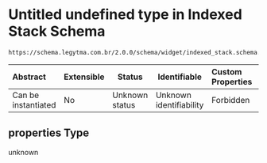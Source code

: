 # Untitled undefined type in Indexed Stack Schema

```txt
https://schema.legytma.com.br/2.0.0/schema/widget/indexed_stack.schema.json#/properties
```




| Abstract            | Extensible | Status         | Identifiable            | Custom Properties | Additional Properties | Access Restrictions | Defined In                                                                                       |
| :------------------ | ---------- | -------------- | ----------------------- | :---------------- | --------------------- | ------------------- | ------------------------------------------------------------------------------------------------ |
| Can be instantiated | No         | Unknown status | Unknown identifiability | Forbidden         | Allowed               | none                | [indexed_stack.schema.json\*](../schema/widget/indexed_stack.schema.json) |

## properties Type

unknown
